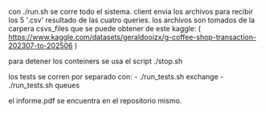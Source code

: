 con ./run.sh se corre todo el sistema. client envia los archivos para recibir los 5 '.csv' resultado de las cuatro queries. 
los archivos son tomados de la carpera csvs_files  que se puede obtener de este kaggle: ( https://www.kaggle.com/datasets/geraldooizx/g-coffee-shop-transaction-202307-to-202506 )

para detener los conteiners se usa el script ./stop.sh


los tests se corren por separado con:
                                        - ./run_tests.sh exchange
                                        - ./run_tests.sh queues


el informe.pdf se encuentra en el repositorio mismo.
